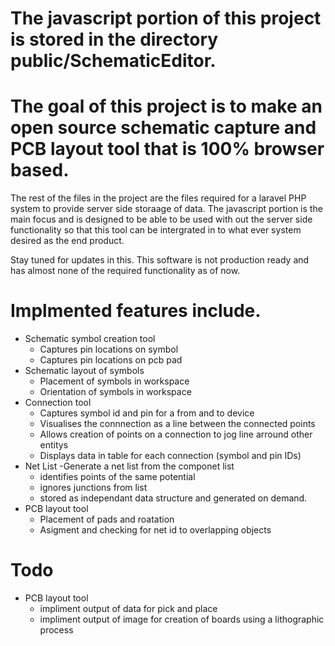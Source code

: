 # The javascript portion of this project is stored in the directory public/SchematicEditor.

# The goal of this project is to make an open source schematic capture and PCB layout tool that is 100% browser based. 

The rest of the files in the project are the files required for a laravel PHP system to provide server side storaage of data. 
The javascript portion is the main focus and is designed to be able to be used with out the server side functionality so that this tool can be intergrated in to what ever system desired as the end product. 


Stay tuned for updates in this.
This software is not production ready and has almost none of the required functionality as of now.

# Implmented features include.
- Schematic symbol creation tool
  - Captures pin locations on symbol
  - Captures pin locations on pcb pad
- Schematic layout of symbols
  - Placement of symbols in workspace
  - Orientation of symbols in workspace
- Connection tool
  - Captures symbol id and pin for a from and to device
  - Visualises the connnection as a line between the connected points
  - Allows creation of points on a connection to jog line arround other entitys
  - Displays data in table for each connection (symbol and pin IDs)
- Net List
  -Generate a net list from the componet list
    - identifies points of the same potential
    - ignores junctions from list
    - stored as independant data structure and generated on demand.
- PCB layout tool
  - Placement of pads and roatation
  - Asigment and checking for net id to overlapping objects 
  
  
# Todo
- PCB layout tool
  - impliment output of data for pick and place
  - impliment output of image for creation of boards using a lithographic process
  
